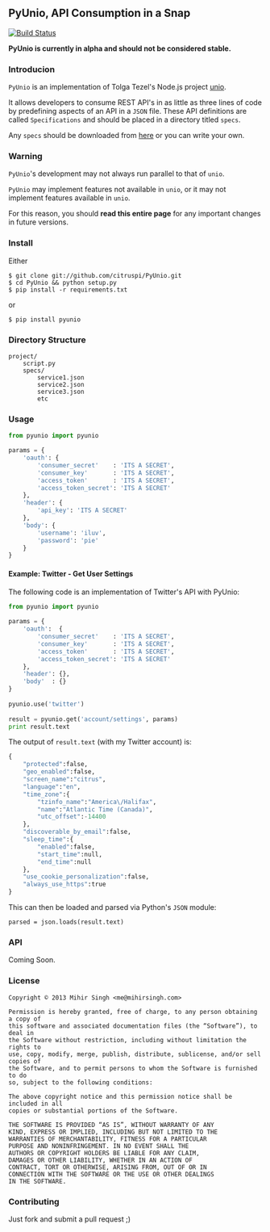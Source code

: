 ## PyUnio, API Consumption in a Snap

[![Build Status](https://travis-ci.org/citruspi/PyUnio.png?branch=master)](https://travis-ci.org/citruspi/PyUnio)

__PyUnio is currently in alpha and should not be considered stable.__

### Introducion

`PyUnio` is an implementation of Tolga Tezel's Node.js project [unio](https://github.com/ttezel/unio). 
 
It allows developers to consume REST API's in as little as three lines of code by predefining aspects of an API in a `JSON` file. These API definitions are called `Specifications` and should be placed in a directory titled `specs`.

Any `specs` should be downloaded from [here](https://github.com/ttezel/unio/tree/master/specs) or you can write your own.

### Warning

`PyUnio`'s development may not always run parallel to that of `unio`. 

`PyUnio` may implement features not available in `unio`, or it may not implement features available in `unio`.

For this reason, you should __read this entire page__ for any important changes in future versions.

### Install

Either

	$ git clone git://github.com/citruspi/PyUnio.git
	$ cd PyUnio && python setup.py
	$ pip install -r requirements.txt
    
or

	$ pip install pyunio
	
### Directory Structure

	project/
		script.py
		specs/
			service1.json
			service2.json
			service3.json			
			etc
	
### Usage

```python
from pyunio import pyunio

params = {
	'oauth': {
		'consumer_secret'	 : 'ITS A SECRET',
		'consumer_key'   	 : 'ITS A SECRET',
		'access_token'       : 'ITS A SECRET',
		'access_token_secret': 'ITS A SECRET'								
	},
	'header': {
		'api_key': 'ITS A SECRET'
	},
	'body': {
		'username': 'iluv',
		'password': 'pie'
	}
}
```

#### Example: Twitter - Get User Settings

The following code is an implementation of Twitter's API with PyUnio:

```python
from pyunio import pyunio
	
params = {
	'oauth':  {
		'consumer_secret'    : 'ITS A SECRET',
		'consumer_key'       : 'ITS A SECRET',
		'access_token'       : 'ITS A SECRET',
		'access_token_secret': 'ITS A SECRET'
	},
	'header': {},
	'body'  : {}
}
	
pyunio.use('twitter')
	
result = pyunio.get('account/settings', params)
print result.text
```

The output of `result.text` (with my Twitter account) is:

```python
{
	"protected":false,
	"geo_enabled":false,
	"screen_name":"citrus",
	"language":"en",
	"time_zone":{
		"tzinfo_name":"America\/Halifax",
		"name":"Atlantic Time (Canada)",
		"utc_offset":-14400
	},
	"discoverable_by_email":false,
	"sleep_time":{
		"enabled":false,
		"start_time":null,
		"end_time":null
	},
	"use_cookie_personalization":false,
	"always_use_https":true
}
```

This can then be loaded and parsed via Python's `JSON` module:

	parsed = json.loads(result.text)

### API

Coming Soon.

### License

	Copyright © 2013 Mihir Singh <me@mihirsingh.com>
    
    Permission is hereby granted, free of charge, to any person obtaining a copy of 
    this software and associated documentation files (the “Software”), to deal in 
    the Software without restriction, including without limitation the rights to 
    use, copy, modify, merge, publish, distribute, sublicense, and/or sell copies of 
    the Software, and to permit persons to whom the Software is furnished to do 
    so, subject to the following conditions:
    
    The above copyright notice and this permission notice shall be included in all 
    copies or substantial portions of the Software.
    
    THE SOFTWARE IS PROVIDED “AS IS”, WITHOUT WARRANTY OF ANY 
    KIND, EXPRESS OR IMPLIED, INCLUDING BUT NOT LIMITED TO THE 
    WARRANTIES OF MERCHANTABILITY, FITNESS FOR A PARTICULAR 
    PURPOSE AND NONINFRINGEMENT. IN NO EVENT SHALL THE 
    AUTHORS OR COPYRIGHT HOLDERS BE LIABLE FOR ANY CLAIM, 
    DAMAGES OR OTHER LIABILITY, WHETHER IN AN ACTION OF 
    CONTRACT, TORT OR OTHERWISE, ARISING FROM, OUT OF OR IN 
    CONNECTION WITH THE SOFTWARE OR THE USE OR OTHER DEALINGS 
    IN THE SOFTWARE.
    
### Contributing

Just fork and submit a pull request ;)
